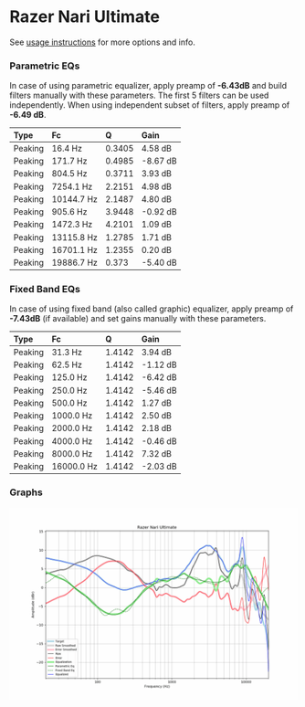 # Razer Nari Ultimate
See [usage instructions](https://github.com/jaakkopasanen/AutoEq#usage) for more options and info.

### Parametric EQs
In case of using parametric equalizer, apply preamp of **-6.43dB** and build filters manually
with these parameters. The first 5 filters can be used independently.
When using independent subset of filters, apply preamp of **-6.49 dB**.

| Type    | Fc         |      Q | Gain     |
|:--------|:-----------|:-------|:---------|
| Peaking | 16.4 Hz    | 0.3405 | 4.58 dB  |
| Peaking | 171.7 Hz   | 0.4985 | -8.67 dB |
| Peaking | 804.5 Hz   | 0.3711 | 3.93 dB  |
| Peaking | 7254.1 Hz  | 2.2151 | 4.98 dB  |
| Peaking | 10144.7 Hz | 2.1487 | 4.80 dB  |
| Peaking | 905.6 Hz   | 3.9448 | -0.92 dB |
| Peaking | 1472.3 Hz  | 4.2101 | 1.09 dB  |
| Peaking | 13115.8 Hz | 1.2785 | 1.71 dB  |
| Peaking | 16701.1 Hz | 1.2355 | 0.20 dB  |
| Peaking | 19886.7 Hz | 0.373  | -5.40 dB |

### Fixed Band EQs
In case of using fixed band (also called graphic) equalizer, apply preamp of **-7.43dB**
(if available) and set gains manually with these parameters.

| Type    | Fc         |      Q | Gain     |
|:--------|:-----------|:-------|:---------|
| Peaking | 31.3 Hz    | 1.4142 | 3.94 dB  |
| Peaking | 62.5 Hz    | 1.4142 | -1.12 dB |
| Peaking | 125.0 Hz   | 1.4142 | -6.42 dB |
| Peaking | 250.0 Hz   | 1.4142 | -5.46 dB |
| Peaking | 500.0 Hz   | 1.4142 | 1.27 dB  |
| Peaking | 1000.0 Hz  | 1.4142 | 2.50 dB  |
| Peaking | 2000.0 Hz  | 1.4142 | 2.18 dB  |
| Peaking | 4000.0 Hz  | 1.4142 | -0.46 dB |
| Peaking | 8000.0 Hz  | 1.4142 | 7.32 dB  |
| Peaking | 16000.0 Hz | 1.4142 | -2.03 dB |

### Graphs
![](./Razer%20Nari%20Ultimate.png)